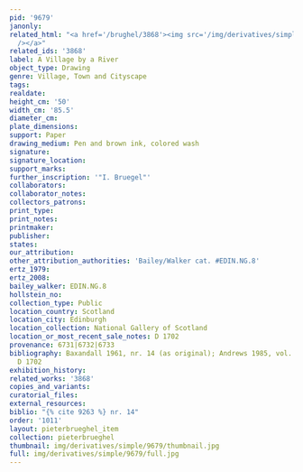 ```yaml
---
pid: '9679'
janonly: 
related_html: "<a href='/brughel/3868'><img src='/img/derivatives/simple/3868/thumbnail.jpg'
  /></a>"
related_ids: '3868'
label: A Village by a River
object_type: Drawing
genre: Village, Town and Cityscape
tags: 
realdate: 
height_cm: '50'
width_cm: '85.5'
diameter_cm: 
plate_dimensions: 
support: Paper
drawing_medium: Pen and brown ink, colored wash
signature: 
signature_location: 
support_marks: 
further_inscription: '"I. Bruegel"'
collaborators: 
collaborator_notes: 
collectors_patrons: 
print_type: 
print_notes: 
printmaker: 
publisher: 
states: 
our_attribution: 
other_attribution_authorities: 'Bailey/Walker cat. #EDIN.NG.8'
ertz_1979: 
ertz_2008: 
bailey_walker: EDIN.NG.8
hollstein_no: 
collection_type: Public
location_country: Scotland
location_city: Edinburgh
location_collection: National Gallery of Scotland
location_or_most_recent_sale_notes: D 1702
provenance: 6731|6732|6733
bibliography: Baxandall 1961, nr. 14 (as original); Andrews 1985, vol. 1, p. 15-6,
  D 1702
exhibition_history: 
related_works: '3868'
copies_and_variants: 
curatorial_files: 
external_resources: 
biblio: "{% cite 9263 %} nr. 14"
order: '1011'
layout: pieterbrueghel_item
collection: pieterbrueghel
thumbnail: img/derivatives/simple/9679/thumbnail.jpg
full: img/derivatives/simple/9679/full.jpg
---
```

